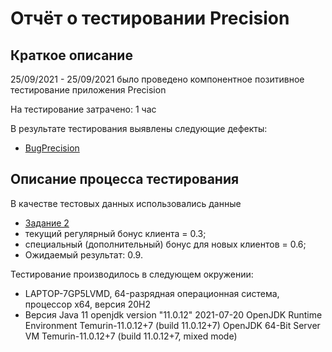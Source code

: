 # Отчёт о тестировании Precision

## Краткое описание

25/09/2021 - 25/09/2021 было проведено компонентное позитивное тестирование приложения Precision

На тестирование затрачено: 1 час

В результате тестирования выявлены следующие дефекты:
* [BugPrecision](https://github.com/Natalia131355/Precision/issues/1)


## Описание процесса тестирования

В качестве тестовых данных использовались данные 
* [Задание 2](https://github.com/netology-code/javaqa-homeworks/tree/master/programming)
* текущий регулярный бонус клиента = 0.3;
* специальный (дополнительный) бонус для новых клиентов = 0.6;
* Ожидаемый результат: 0.9.

Тестирование производилось в следующем окружении:
* LAPTOP-7GP5LVMD, 64-разрядная операционная система, процессор x64, версия 20H2
* Версия Java 11
    openjdk version "11.0.12" 2021-07-20
    OpenJDK Runtime Environment Temurin-11.0.12+7 (build 11.0.12+7)
    OpenJDK 64-Bit Server VM Temurin-11.0.12+7 (build 11.0.12+7, mixed mode)